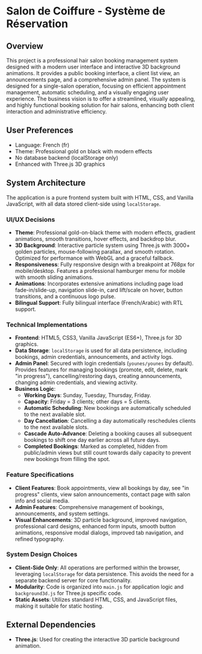 # Salon de Coiffure - Système de Réservation

## Overview
This project is a professional hair salon booking management system designed with a modern user interface and interactive 3D background animations. It provides a public booking interface, a client list view, an announcements page, and a comprehensive admin panel. The system is designed for a single-salon operation, focusing on efficient appointment management, automatic scheduling, and a visually engaging user experience. The business vision is to offer a streamlined, visually appealing, and highly functional booking solution for hair salons, enhancing both client interaction and administrative efficiency.

## User Preferences
- Language: French (fr)
- Theme: Professional gold on black with modern effects
- No database backend (localStorage only)
- Enhanced with Three.js 3D graphics

## System Architecture
The application is a pure frontend system built with HTML, CSS, and Vanilla JavaScript, with all data stored client-side using `localStorage`.

### UI/UX Decisions
- **Theme**: Professional gold-on-black theme with modern effects, gradient animations, smooth transitions, hover effects, and backdrop blur.
- **3D Background**: Interactive particle system using Three.js with 3000+ golden particles, mouse-following parallax, and smooth rotation. Optimized for performance with WebGL and a graceful fallback.
- **Responsiveness**: Fully responsive design with a breakpoint at 768px for mobile/desktop. Features a professional hamburger menu for mobile with smooth sliding animations.
- **Animations**: Incorporates extensive animations including page load fade-in/slide-up, navigation slide-in, card lift/scale on hover, button transitions, and a continuous logo pulse.
- **Bilingual Support**: Fully bilingual interface (French/Arabic) with RTL support.

### Technical Implementations
- **Frontend**: HTML5, CSS3, Vanilla JavaScript (ES6+), Three.js for 3D graphics.
- **Data Storage**: `localStorage` is used for all data persistence, including bookings, admin credentials, announcements, and activity logs.
- **Admin Panel**: Secured with login credentials (`younes/younes` by default). Provides features for managing bookings (promote, edit, delete, mark "in progress"), cancelling/restoring days, creating announcements, changing admin credentials, and viewing activity.
- **Business Logic**:
    - **Working Days**: Sunday, Tuesday, Thursday, Friday.
    - **Capacity**: Friday = 3 clients; other days = 5 clients.
    - **Automatic Scheduling**: New bookings are automatically scheduled to the next available slot.
    - **Day Cancellation**: Cancelling a day automatically reschedules clients to the next available slots.
    - **Cascade Auto-Advance**: Deleting a booking causes all subsequent bookings to shift one day earlier across all future days.
    - **Completed Bookings**: Marked as completed, hidden from public/admin views but still count towards daily capacity to prevent new bookings from filling the spot.

### Feature Specifications
- **Client Features**: Book appointments, view all bookings by day, see "in progress" clients, view salon announcements, contact page with salon info and social media.
- **Admin Features**: Comprehensive management of bookings, announcements, and system settings.
- **Visual Enhancements**: 3D particle background, improved navigation, professional card designs, enhanced form inputs, smooth button animations, responsive modal dialogs, improved tab navigation, and refined typography.

### System Design Choices
- **Client-Side Only**: All operations are performed within the browser, leveraging `localStorage` for data persistence. This avoids the need for a separate backend server for core functionality.
- **Modularity**: Code is organized into `main.js` for application logic and `background3d.js` for Three.js specific code.
- **Static Assets**: Utilizes standard HTML, CSS, and JavaScript files, making it suitable for static hosting.

## External Dependencies
- **Three.js**: Used for creating the interactive 3D particle background animation.